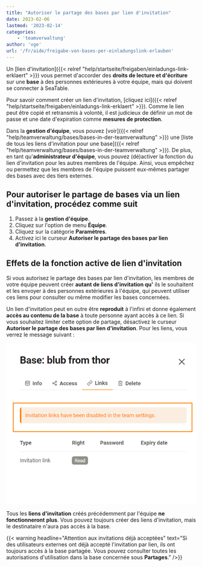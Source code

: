 ```yaml
---
title: "Autoriser le partage des bases par lien d'invitation"
date: 2023-02-06
lastmod: '2023-02-14'
categories:
    - 'teamverwaltung'
author: 'vge'
url: '/fr/aide/freigabe-von-bases-per-einladungslink-erlauben'
---
```


Un [lien d'invitation]({{< relref "help/startseite/freigaben/einladungs-link-erklaert" >}}) vous permet d'accorder des **droits de lecture et d'écriture** sur une **base** à des personnes extérieures à votre équipe, mais qui doivent se connecter à SeaTable.

Pour savoir comment créer un lien d'invitation, [cliquez ici]({{< relref "help/startseite/freigaben/einladungs-link-erklaert" >}}). Comme le lien peut être copié et retransmis à volonté, il est judicieux de définir un mot de passe et une date d'expiration comme **mesures de protection**.

Dans la **gestion d'équipe**, vous pouvez [voir]({{< relref "help/teamverwaltung/bases/bases-in-der-teamverwaltung" >}}) une [liste de tous les liens d'invitation pour une base]({{< relref "help/teamverwaltung/bases/bases-in-der-teamverwaltung" >}}). De plus, en tant qu'**administrateur d'équipe**, vous pouvez (dé)activer la fonction du lien d'invitation pour les autres membres de l'équipe. Ainsi, vous empêchez ou permettez que les membres de l'équipe puissent eux-mêmes partager des bases avec des tiers externes.

## Pour autoriser le partage de bases via un lien d'invitation, procédez comme suit

1. Passez à la **gestion d'équipe**.
2. Cliquez sur l'option de menu **Équipe**.
3. Cliquez sur la catégorie **Paramètres**.
4. Activez ici le curseur **Autoriser le partage des bases par lien d'invitation**.

## Effets de la fonction active de lien d'invitation

Si vous autorisez le partage des bases par lien d'invitation, les membres de votre équipe peuvent créer **autant de liens d'invitation qu'** ils le souhaitent et les envoyer à des personnes extérieures à l'équipe, qui peuvent utiliser ces liens pour consulter ou même modifier les bases concernées.

Un lien d'invitation peut en outre être **reproduit** à l'infini et donne également **accès au contenu de la base** à toute personne ayant accès à ce lien. Si vous souhaitez limiter cette option de partage, désactivez le curseur **Autoriser le partage des bases par lien d'invitation**. Pour les liens, vous verrez le message suivant :

![Message d'erreur Lien d'invitation dans la gestion d'équipe](images/Fehlermeldung-EInladungslink.png)

Tous les **liens d'invitation** créés précédemment par l'équipe **ne fonctionneront** **plus**. Vous pouvez toujours créer des liens d'invitation, mais le destinataire n'aura pas accès à la base.

{{< warning  headline="Attention aux invitations déjà acceptées"  text="Si des utilisateurs externes ont déjà accepté l'invitation par lien, ils ont toujours accès à la base partagée. Vous pouvez consulter toutes les autorisations d'utilisation dans la base concernée sous **Partages**." />}}
